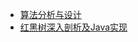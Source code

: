 
- [算法分析与设计](./algorithm-analysis-and-design.md)
- [红黑树深入剖析及Java实现](http://tech.meituan.com/redblack-tree.html)
